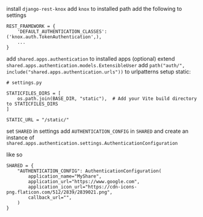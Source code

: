 install `django-rest-knox`
add `knox` to installed path
add the following to settings 
```
REST_FRAMEWORK = {
    'DEFAULT_AUTHENTICATION_CLASSES': ('knox.auth.TokenAuthentication',),
    ...
}
```
add `shared.apps.authentication` to installed apps
(optional) extend `shared.apps.authentication.models.ExtensibleUser`
add `path("auth/", include("shared.apps.authentication.urls"))` to urlpatterns
setup static:
```
# settings.py

STATICFILES_DIRS = [
    os.path.join(BASE_DIR, "static"),  # Add your Vite build directory to STATICFILES_DIRS
]

STATIC_URL = "/static/"
```

set `SHARED` in settings
    add `AUTHENTICATION_CONFIG` in `SHARED`
    and create an instance of `shared.apps.authentication.settings.AuthenticationConfiguration`

like so 
```
SHARED = {
    "AUTHENTICATION_CONFIG": AuthenticationConfiguration(
        application_name="MyShare",
        application_url="https://www.google.com",
        application_icon_url="https://cdn-icons-png.flaticon.com/512/2839/2839021.png",
        callback_url="",
    )
}

```